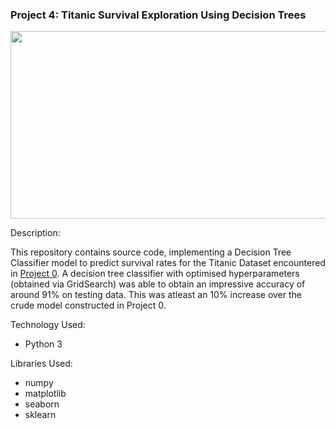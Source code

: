 ### Project 4: Titanic Survival Exploration Using Decision Trees
<p align="center">
    <img width="600" height="300"
     src="https://image.slidesharecdn.com/decisiontrees-180322142751/95/decision-trees-1-638.jpg?cb=1521728932">
</p>

Description:

This repository contains source code, implementing a Decision Tree 
Classifier model to predict survival rates for the Titanic Dataset 
encountered in [Project 0](https://github.com/nombreinvicto/MachineLearning/tree/master/Project0_TitanicSurvival).
A decision tree classifier with optimised hyperparameters 
(obtained via GridSearch) was able to obtain an impressive accuracy
 of around 91% on testing data. This was atleast an 10% increase over 
 the crude model constructed in Project 0.

Technology Used:

* Python 3

Libraries Used:

* numpy
* matplotlib
* seaborn
* sklearn